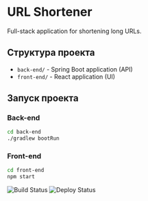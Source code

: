 # URL Shortener

Full-stack application for shortening long URLs.

## Структура проекта

- `back-end/` - Spring Boot application (API)
- `front-end/` - React application (UI)

## Запуск проекта

### Back-end
```bash
cd back-end
./gradlew bootRun
```

### Front-end
```bash
cd front-end
npm start
```
![Build Status](https://github.com/username/repo/workflows/Build%20and%20Test/badge.svg)
![Deploy Status](https://github.com/username/repo/workflows/Deploy/badge.svg)